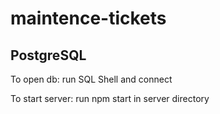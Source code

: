 # maintence-tickets

## PostgreSQL

To open db: run SQL Shell and connect

To start server: run npm start in server directory
